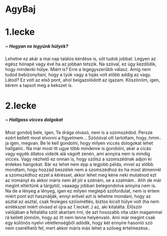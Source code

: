 # AgyBaj

<h1>1.lecke</h1>        
<h5>~ Hogyan ne legyünk hülyék? </h5>
<p>Lehetne ez akár a mai nap találós kérdése is, sőt tudok jobbat. Legyen az egész hónapé vagy évé ha az jobban tetszik. 
Na szóval, ez úgy kezdődik, hogy mindenki hülye. Miért is? Erre a legegyszerűbb válasz. Amíg nem tudod bebizonyítani, hogy a tyúk vagy a tojás volt előbb addig az vagy. Látod? Ez volt az első pont, ahol beigazolódott az igazam. Köszönöm, igen, kérem a tapsot meg a kekszet is. </p>
<h1>2.lecke</h1>        
<h5>~ Hallgass vicces dolgokat </h5>
<p>Most gondolj bele, igen, Te drága olvasó, nem is a szomszédod. Persze ezért kellett most elvonni a figyelmem... Szóóóval ott tartottam, hogy..hmm.. ja igen, megvan. Be le kell gondolni, hogy milyen vicces dologokat lehet hallgatni.. Na már most itt ugye több mindenre is gondolni, akár a cicás vagy egyéb állatos videók alá vágott zenén, ami annyira nem is mindig vicces. Vagy nézhető ez onnan is, hogy szólsz a szomszédnak adjon ki érdekes hangokat. Bár ez lehet nem épp a legjobb példa, mivel az előbb mondtam, hogy hozzád beszélek nem a szomszédhoz és ha most átmennél a szomszédhoz ezzel a kéréssel, akkor lehet meg kéne neki mutatnod ezt az irományt és akkor máris nem áll jól a szénám, se a szalmám.. Ahh de már megint eltértünk a tárgytól, vaaaagy jobban belegondolva annyira nem is. Na de a lényeg a lényeg, igen ez milyen meglepő szófordulat, nem is értem miért pont ezt használják, ennyi erővel azt is lehetne mondani, hogy az asztal az asztal, csak fesleges szóismétlés, biztos kicsit hülye volt (ha nem emlékszel miért olvasd el újra az 1.leckét..) az, aki kitalálta. Először valójában a feltalálta szót akartam írni, de azt hosszabb vita után magammal rá kellett jönnöm, hogy az itt nem lenne helyénvaló. Ami már megint csak egy különös nyelvi véletlenségből adódik, hogy két ennyire hasonló szó nem cserélhető fel, mert akkor máris más lehet a szöveg értelmezése.. </p>
